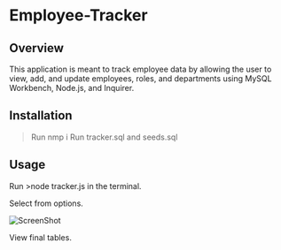 # Employee-Tracker

## Overview ##

This application is meant to track employee data by allowing the user to view, add, and update employees, roles, and departments using MySQL Workbench, Node.js, and Inquirer. 

## Installation ##

> Run nmp i 
> Run tracker.sql and seeds.sql
 ## Usage ##
 
 Run >node tracker.js in the terminal.
 
 Select from options.
 
 ![ScreenShot](https://raw.github.com/tajah93/employee-tracker/master/Images/JS_Quiz.png) 
 
 
 View final tables. 
 
